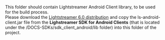This folder should contain Lightstreamer Android Client library, to be used for the build process.<br>
Please download the [Lightstreamer 6.0 distribution](http://www.lightstreamer.com/download) and copy the ls-android-client.jar file from the <b>Lighstreamer SDK for Android Clients</b> (that is located under the /DOCS-SDKs/sdk_client_android/lib folder) into this folder of the project.
